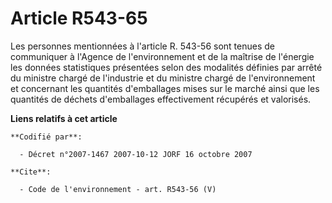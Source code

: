 # Article R543-65

Les personnes mentionnées à l'article R. 543-56 sont tenues de communiquer à l'Agence de l'environnement et de la maîtrise de
l'énergie les données statistiques présentées selon des modalités définies par arrêté du ministre chargé de l'industrie et du
ministre chargé de l'environnement et concernant les quantités d'emballages mises sur le marché ainsi que les quantités de
déchets d'emballages effectivement récupérés et valorisés.

**Liens relatifs à cet article**

	**Codifié par**:

	  - Décret n°2007-1467 2007-10-12 JORF 16 octobre 2007

	**Cite**:

	  - Code de l'environnement - art. R543-56 (V)
